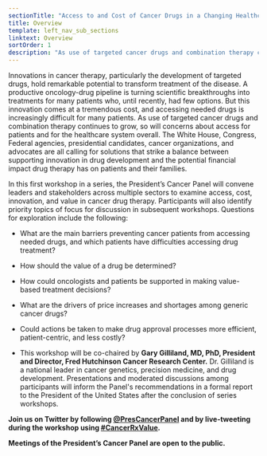 ```yaml
---
sectionTitle: "Access to and Cost of Cancer Drugs in a Changing Healthcare Landscape"
title: Overview
template: left_nav_sub_sections
linktext: Overview
sortOrder: 1
description: "As use of targeted cancer drugs and combination therapy continues to grow, so will concerns about access for patients and for the healthcare system overall. The President’s Cancer Panel convened leaders and stakeholders across multiple sectors to examine access, cost, innovation, and value in cancer drug therapy."
---
```


Innovations in cancer therapy, particularly the development of targeted drugs, hold remarkable potential to transform treatment of the disease. A productive oncology-drug pipeline is turning scientific breakthroughs into treatments for many patients who, until recently, had few options. But this innovation comes at a tremendous cost, and accessing needed drugs is increasingly difficult for many patients. As use of targeted cancer drugs and combination therapy continues to grow, so will concerns about access for patients and for the healthcare system overall. The White House, Congress, Federal agencies, presidential candidates, cancer organizations, and advocates are all calling for solutions that strike a balance between supporting innovation in drug development and the potential financial impact drug therapy has on patients and their families.

In this first workshop in a series, the President’s Cancer Panel will convene leaders and stakeholders across multiple sectors to examine access, cost, innovation, and value in cancer drug therapy. Participants will also identify priority topics of focus for discussion in subsequent workshops. Questions for exploration include the following:

- What are the main barriers preventing cancer patients from accessing needed drugs, and which patients have difficulties accessing drug treatment?
- How should the value of a drug be determined?
- How could oncologists and patients be supported in making value-based treatment decisions?
- What are the drivers of price increases and shortages among generic cancer drugs?
- Could actions be taken to make drug approval processes more efficient, patient-centric, and less costly?

- This workshop will be co-chaired by **Gary Gilliland, MD, PhD, President and Director, Fred Hutchinson Cancer Research Center.** Dr. Gilliland is a national leader in cancer genetics, precision medicine, and drug development. Presentations and moderated discussions among participants will inform the Panel's recommendations in a formal report to the President of the United States after the conclusion of series workshops.

**Join us on Twitter by following [@PresCancerPanel](https://twitter.com/PresCancerPanel) and by live-tweeting during the workshop using [#CancerRxValue](https://twitter.com/hashtag/cancerrxvalue).**

**Meetings of the President’s Cancer Panel are open to the public.**
